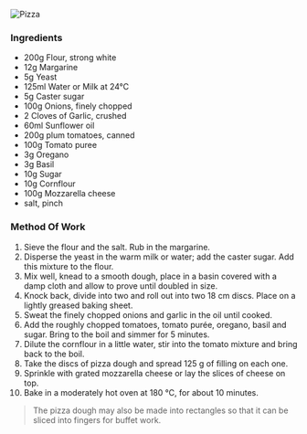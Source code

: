 ![Pizza](resource:assets/images/breadDoughProducts/pizza.png)

### **Ingredients** 
- 200g Flour, strong white
- 12g Margarine
- 5g Yeast
- 125ml Water or Milk at 24°C
- 5g Caster sugar
- 100g Onions, finely chopped
- 2 Cloves of Garlic, crushed
- 60ml Sunflower oil
- 200g plum tomatoes, canned
- 100g Tomato puree
- 3g Oregano
- 3g Basil
- 10g Sugar
- 10g Cornflour
- 100g Mozzarella cheese
- salt, pinch

### **Method Of Work**
1. Sieve the flour and the salt. Rub in the margarine.
2. Disperse the yeast in the warm milk or water; add the caster sugar. Add this mixture to the flour.
3. Mix well, knead to a smooth dough, place in a basin covered with a damp cloth and allow to prove until doubled in size.
4. Knock back, divide into two and roll out into two 18 cm discs. Place on a lightly greased baking sheet.
5. Sweat the finely chopped onions and garlic in the oil until cooked.
6. Add the roughly chopped tomatoes, tomato purée, oregano, basil and sugar. Bring to the boil and simmer for 5 minutes.
7. Dilute the cornflour in a little water, stir into the tomato mixture and bring back to the boil.
8. Take the discs of pizza dough and spread 125 g of filling on each one.
9. Sprinkle with grated mozzarella cheese or lay the slices of cheese on top.
10. Bake in a moderately hot oven at 180 °C, for about 10 minutes.

>The pizza dough may also be made into rectangles so that it can be sliced into fingers for buffet work.